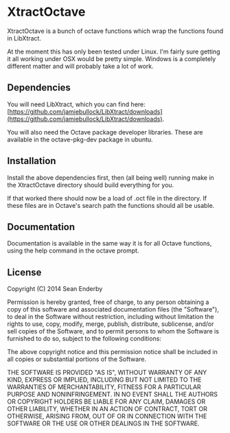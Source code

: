 # XtractOctave

XtractOctave is a bunch of octave functions which wrap the functions found in LibXtract.

At the moment this has only been tested under Linux.
I'm fairly sure getting it all working under OSX would be pretty simple.
Windows is a completely different matter and will probably take a lot of work.

## Dependencies

You will need LibXtract, which you can find here:
[https://github.com/jamiebullock/LibXtract/downloads](https://github.com/jamiebullock/LibXtract/downloads).

You will also need the Octave package developer libraries. These are available in the octave-pkg-dev package in ubuntu. 

## Installation

Install the above dependencies first, then (all being well) running make in the XtractOctave directory should build everything for you.

If that worked there should now be a load of .oct file in the directory. If these files are in Octave's search path the functions should all be usable.

## Documentation

Documentation is available in the same way it is for all Octave functions, using the help command in the octave prompt.

## License 

Copyright (C) 2014 Sean Enderby

Permission is hereby granted, free of charge, to any person obtaining a copy
of this software and associated documentation files (the "Software"), to
deal in the Software without restriction, including without limitation the
rights to use, copy, modify, merge, publish, distribute, sublicense, and/or
sell copies of the Software, and to permit persons to whom the Software is
furnished to do so, subject to the following conditions:

The above copyright notice and this permission notice shall be included in
all copies or substantial portions of the Software.

THE SOFTWARE IS PROVIDED "AS IS", WITHOUT WARRANTY OF ANY KIND, EXPRESS OR
IMPLIED, INCLUDING BUT NOT LIMITED TO THE WARRANTIES OF MERCHANTABILITY,
FITNESS FOR A PARTICULAR PURPOSE AND NONINFRINGEMENT. IN NO EVENT SHALL THE
AUTHORS OR COPYRIGHT HOLDERS BE LIABLE FOR ANY CLAIM, DAMAGES OR OTHER
LIABILITY, WHETHER IN AN ACTION OF CONTRACT, TORT OR OTHERWISE, ARISING
FROM, OUT OF OR IN CONNECTION WITH THE SOFTWARE OR THE USE OR OTHER DEALINGS
IN THE SOFTWARE.
